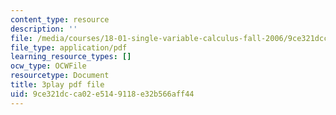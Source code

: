 ```yaml
---
content_type: resource
description: ''
file: /media/courses/18-01-single-variable-calculus-fall-2006/9ce321dcca02e5149118e32b566aff44_jBkXbAgMj6s.pdf
file_type: application/pdf
learning_resource_types: []
ocw_type: OCWFile
resourcetype: Document
title: 3play pdf file
uid: 9ce321dc-ca02-e514-9118-e32b566aff44
---
```

